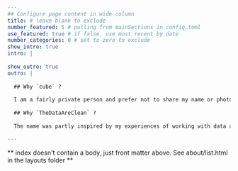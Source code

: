 ```yaml
---
## Configure page content in wide column
title: # leave blank to exclude
number_featured: 5 # pulling from mainSections in config.toml
use_featured: true # if false, use most recent by date
number_categories: 0 # set to zero to exclude
show_intro: true
intro: |
  
show_outro: true
outro: |
  
  ## Why `cube` ?
  
  I am a fairly private person and prefer not to share my name or photo online. Through the years, `cube` has become my default identity amongst friends and colleagues. And it’s not like you won’t find me online if you look around, but why offer it myself?
  
  ## Why `TheDataAreClean` ?
  
  The name was partly inspired by my experiences of working with data all these years and understanding the importance of cleaning the data, and partly by a PHD Comics [strip](https://twitter.com/phdcomics/status/858434932695195648) which wonders if data is singular or plural. I hope you enjoy the wordplay as much as I do!

---
```


** index doesn't contain a body, just front matter above.
See about/list.html in the layouts folder **